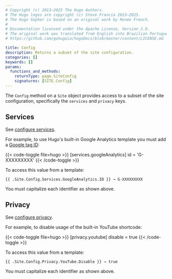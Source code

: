 ```yaml
---
# Copyright (c) 2013–2025 The Hugo Authors.
# The Hugo logos are copyright (c) Steve Francia 2013–2025.
# The Hugo Gopher is based on an original work by Renée French.
#
# Documentation licensed under the Apache License, Version 2.0.
# The original work was translated from English into Brazilian Portuguese.
# https://github.com/gohugoio/hugoDocs/blob/master/content/LICENSE.md

title: Config
description: Returns a subset of the site configuration.
categories: []
keywords: []
params:
  functions_and_methods:
    returnType: page.SiteConfig
    signatures: [SITE.Config]
---
```


The `Config` method on a `Site` object provides access to a subset of the site configuration, specifically the `services` and `privacy` keys.

## Services

See [configure services](/configuration/services).

For example, to use Hugo's built-in Google Analytics template you must add a [Google tag ID]:

[Google tag ID]: https://support.google.com/tagmanager/answer/12326985?hl=en

{{< code-toggle file=hugo >}}
[services.googleAnalytics]
id = 'G-XXXXXXXXX'
{{< /code-toggle >}}

To access this value from a template:

```go-html-template
{{ .Site.Config.Services.GoogleAnalytics.ID }} → G-XXXXXXXXX
```

You must capitalize each identifier as shown above.

## Privacy

See [configure privacy](/configuration/privacy).

For example, to disable usage of the built-in YouTube shortcode:

{{< code-toggle file=hugo >}}
[privacy.youtube]
disable = true
{{< /code-toggle >}}

To access this value from a template:

```go-html-template
{{ .Site.Config.Privacy.YouTube.Disable }} → true
```

You must capitalize each identifier as shown above.
